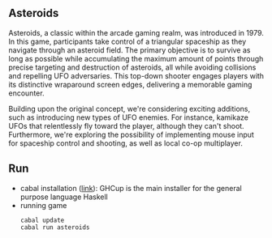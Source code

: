 ## Asteroids
Asteroids, a classic within the arcade gaming realm, was introduced in 1979. In this game, participants take control of a triangular spaceship as they navigate through an asteroid field. The primary objective is to survive as long as possible while accumulating the maximum amount of points through precise targeting and destruction of asteroids, all while avoiding collisions and repelling UFO adversaries. This top-down shooter engages players with its distinctive wraparound screen edges, delivering a memorable gaming encounter.

Building upon the original concept, we're considering exciting additions, such as introducing new types of UFO enemies. For instance, kamikaze UFOs that relentlessly fly toward the player, although they can't shoot. Furthermore, we're exploring the possibility of implementing mouse input for spaceship control and shooting, as well as local co-op multiplayer.

## Run

- cabal installation ([link](https://www.haskell.org/ghcup/)): GHCup is the main installer for the general purpose language Haskell
- running game
    ```
    cabal update
    cabal run asteroids
    ```